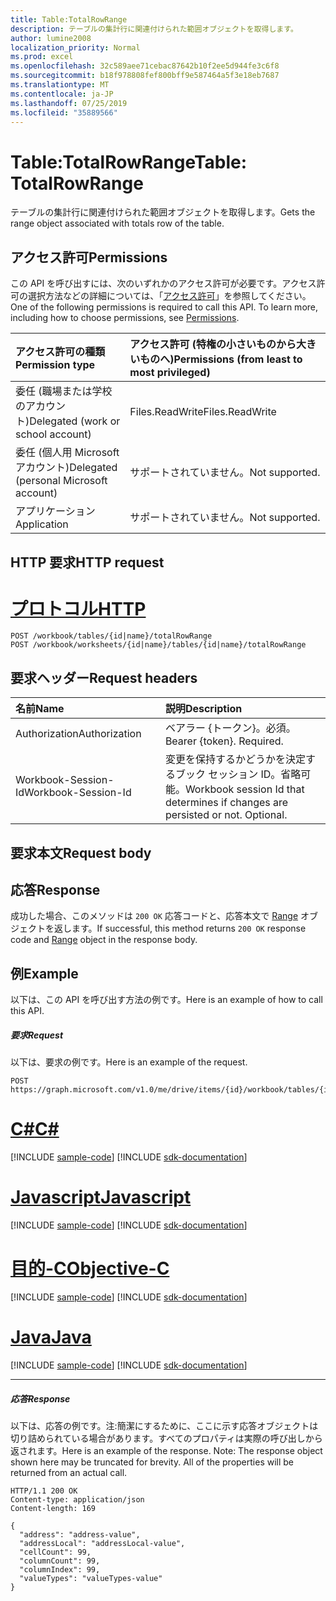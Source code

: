 ```yaml
---
title: Table:TotalRowRange
description: テーブルの集計行に関連付けられた範囲オブジェクトを取得します。
author: lumine2008
localization_priority: Normal
ms.prod: excel
ms.openlocfilehash: 32c589aee71cebac87642b10f2ee5d944fe3c6f8
ms.sourcegitcommit: b18f978808fef800bff9e587464a5f3e18eb7687
ms.translationtype: MT
ms.contentlocale: ja-JP
ms.lasthandoff: 07/25/2019
ms.locfileid: "35889566"
---
```

# <a name="table-totalrowrange"></a><span data-ttu-id="447e2-103">Table:TotalRowRange</span><span class="sxs-lookup"><span data-stu-id="447e2-103">Table: TotalRowRange</span></span>

<span data-ttu-id="447e2-104">テーブルの集計行に関連付けられた範囲オブジェクトを取得します。</span><span class="sxs-lookup"><span data-stu-id="447e2-104">Gets the range object associated with totals row of the table.</span></span>
## <a name="permissions"></a><span data-ttu-id="447e2-105">アクセス許可</span><span class="sxs-lookup"><span data-stu-id="447e2-105">Permissions</span></span>
<span data-ttu-id="447e2-p101">この API を呼び出すには、次のいずれかのアクセス許可が必要です。アクセス許可の選択方法などの詳細については、「[アクセス許可](/graph/permissions-reference)」を参照してください。</span><span class="sxs-lookup"><span data-stu-id="447e2-p101">One of the following permissions is required to call this API. To learn more, including how to choose permissions, see [Permissions](/graph/permissions-reference).</span></span>

|<span data-ttu-id="447e2-108">アクセス許可の種類</span><span class="sxs-lookup"><span data-stu-id="447e2-108">Permission type</span></span>      | <span data-ttu-id="447e2-109">アクセス許可 (特権の小さいものから大きいものへ)</span><span class="sxs-lookup"><span data-stu-id="447e2-109">Permissions (from least to most privileged)</span></span>              |
|:--------------------|:---------------------------------------------------------|
|<span data-ttu-id="447e2-110">委任 (職場または学校のアカウント)</span><span class="sxs-lookup"><span data-stu-id="447e2-110">Delegated (work or school account)</span></span> | <span data-ttu-id="447e2-111">Files.ReadWrite</span><span class="sxs-lookup"><span data-stu-id="447e2-111">Files.ReadWrite</span></span>    |
|<span data-ttu-id="447e2-112">委任 (個人用 Microsoft アカウント)</span><span class="sxs-lookup"><span data-stu-id="447e2-112">Delegated (personal Microsoft account)</span></span> | <span data-ttu-id="447e2-113">サポートされていません。</span><span class="sxs-lookup"><span data-stu-id="447e2-113">Not supported.</span></span>    |
|<span data-ttu-id="447e2-114">アプリケーション</span><span class="sxs-lookup"><span data-stu-id="447e2-114">Application</span></span> | <span data-ttu-id="447e2-115">サポートされていません。</span><span class="sxs-lookup"><span data-stu-id="447e2-115">Not supported.</span></span> |

## <a name="http-request"></a><span data-ttu-id="447e2-116">HTTP 要求</span><span class="sxs-lookup"><span data-stu-id="447e2-116">HTTP request</span></span>

# <a name="httptabhttp"></a>[<span data-ttu-id="447e2-117">プロトコル</span><span class="sxs-lookup"><span data-stu-id="447e2-117">HTTP</span></span>](#tab/http)
<!-- { "blockType": "ignored" } -->
```http
POST /workbook/tables/{id|name}/totalRowRange
POST /workbook/worksheets/{id|name}/tables/{id|name}/totalRowRange

```
## <a name="request-headers"></a><span data-ttu-id="447e2-118">要求ヘッダー</span><span class="sxs-lookup"><span data-stu-id="447e2-118">Request headers</span></span>
| <span data-ttu-id="447e2-119">名前</span><span class="sxs-lookup"><span data-stu-id="447e2-119">Name</span></span>       | <span data-ttu-id="447e2-120">説明</span><span class="sxs-lookup"><span data-stu-id="447e2-120">Description</span></span>|
|:---------------|:----------|
| <span data-ttu-id="447e2-121">Authorization</span><span class="sxs-lookup"><span data-stu-id="447e2-121">Authorization</span></span>  | <span data-ttu-id="447e2-p102">ベアラー {トークン}。必須。</span><span class="sxs-lookup"><span data-stu-id="447e2-p102">Bearer {token}. Required.</span></span> |
| <span data-ttu-id="447e2-124">Workbook-Session-Id</span><span class="sxs-lookup"><span data-stu-id="447e2-124">Workbook-Session-Id</span></span>  | <span data-ttu-id="447e2-p103">変更を保持するかどうかを決定するブック セッション ID。省略可能。</span><span class="sxs-lookup"><span data-stu-id="447e2-p103">Workbook session Id that determines if changes are persisted or not. Optional.</span></span>|

## <a name="request-body"></a><span data-ttu-id="447e2-127">要求本文</span><span class="sxs-lookup"><span data-stu-id="447e2-127">Request body</span></span>

## <a name="response"></a><span data-ttu-id="447e2-128">応答</span><span class="sxs-lookup"><span data-stu-id="447e2-128">Response</span></span>

<span data-ttu-id="447e2-129">成功した場合、このメソッドは `200 OK` 応答コードと、応答本文で [Range](../resources/range.md) オブジェクトを返します。</span><span class="sxs-lookup"><span data-stu-id="447e2-129">If successful, this method returns `200 OK` response code and [Range](../resources/range.md) object in the response body.</span></span>

## <a name="example"></a><span data-ttu-id="447e2-130">例</span><span class="sxs-lookup"><span data-stu-id="447e2-130">Example</span></span>
<span data-ttu-id="447e2-131">以下は、この API を呼び出す方法の例です。</span><span class="sxs-lookup"><span data-stu-id="447e2-131">Here is an example of how to call this API.</span></span>
##### <a name="request"></a><span data-ttu-id="447e2-132">要求</span><span class="sxs-lookup"><span data-stu-id="447e2-132">Request</span></span>
<span data-ttu-id="447e2-133">以下は、要求の例です。</span><span class="sxs-lookup"><span data-stu-id="447e2-133">Here is an example of the request.</span></span>
<!--{
  "blockType": "request",
  "isComposable": true,
  "name": "table_totalrowrange",
  "idempotent": true
}-->
```http
POST https://graph.microsoft.com/v1.0/me/drive/items/{id}/workbook/tables/{id|name}/totalRowRange
```
# <a name="ctabcsharp"></a>[<span data-ttu-id="447e2-134">C#</span><span class="sxs-lookup"><span data-stu-id="447e2-134">C#</span></span>](#tab/csharp)
[!INCLUDE [sample-code](../includes/snippets/csharp/table-totalrowrange-csharp-snippets.md)]
[!INCLUDE [sdk-documentation](../includes/snippets/snippets-sdk-documentation-link.md)]

# <a name="javascripttabjavascript"></a>[<span data-ttu-id="447e2-135">Javascript</span><span class="sxs-lookup"><span data-stu-id="447e2-135">Javascript</span></span>](#tab/javascript)
[!INCLUDE [sample-code](../includes/snippets/javascript/table-totalrowrange-javascript-snippets.md)]
[!INCLUDE [sdk-documentation](../includes/snippets/snippets-sdk-documentation-link.md)]

# <a name="objective-ctabobjc"></a>[<span data-ttu-id="447e2-136">目的-C</span><span class="sxs-lookup"><span data-stu-id="447e2-136">Objective-C</span></span>](#tab/objc)
[!INCLUDE [sample-code](../includes/snippets/objc/table-totalrowrange-objc-snippets.md)]
[!INCLUDE [sdk-documentation](../includes/snippets/snippets-sdk-documentation-link.md)]

# <a name="javatabjava"></a>[<span data-ttu-id="447e2-137">Java</span><span class="sxs-lookup"><span data-stu-id="447e2-137">Java</span></span>](#tab/java)
[!INCLUDE [sample-code](../includes/snippets/java/table-totalrowrange-java-snippets.md)]
[!INCLUDE [sdk-documentation](../includes/snippets/snippets-sdk-documentation-link.md)]

---


##### <a name="response"></a><span data-ttu-id="447e2-138">応答</span><span class="sxs-lookup"><span data-stu-id="447e2-138">Response</span></span>
<span data-ttu-id="447e2-p104">以下は、応答の例です。注:簡潔にするために、ここに示す応答オブジェクトは切り詰められている場合があります。すべてのプロパティは実際の呼び出しから返されます。</span><span class="sxs-lookup"><span data-stu-id="447e2-p104">Here is an example of the response. Note: The response object shown here may be truncated for brevity. All of the properties will be returned from an actual call.</span></span>
<!-- {
  "blockType": "response",
  "truncated": true,
  "@odata.type": "microsoft.graph.workbookRange"
} -->
```http
HTTP/1.1 200 OK
Content-type: application/json
Content-length: 169

{
  "address": "address-value",
  "addressLocal": "addressLocal-value",
  "cellCount": 99,
  "columnCount": 99,
  "columnIndex": 99,
  "valueTypes": "valueTypes-value"
}
```

<!-- uuid: 8fcb5dbc-d5aa-4681-8e31-b001d5168d79
2015-10-25 14:57:30 UTC -->
<!-- {
  "type": "#page.annotation",
  "description": "Table: TotalRowRange",
  "keywords": "",
  "section": "documentation",
  "tocPath": "",
  "suppressions": [
  ]
}-->
